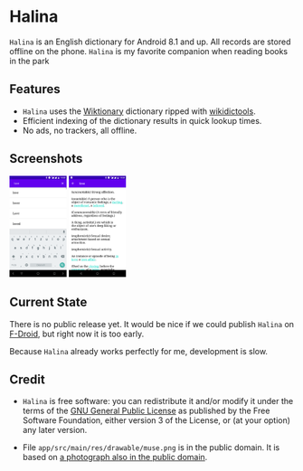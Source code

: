 Halina
======

`Halina` is an English dictionary for Android 8.1 and up. All records are stored
offline on the phone. `Halina` is my favorite companion when reading books in
the park

Features
--------

* `Halina` uses the [Wiktionary][1] dictionary ripped with [wikidictools][2].
* Efficient indexing of the dictionary results in quick lookup times.
* No ads, no trackers, all offline.

Screenshots
-----------

<p float="left">
  <img src="/doc/search.png" width="20%" />
  <img src="/doc/word.png" width="20%" />
</p>


Current State
-------------

There is no public release yet. It would be nice if we could publish `Halina`
on [F-Droid][5], but right now it is too early.

Because `Halina` already works perfectly for me, development is slow.

Credit
------

* `Halina` is free software: you can redistribute it and/or modify it under the
  terms of the [GNU General Public License][4] as published by the Free Software
  Foundation, either version 3 of the License, or (at your option) any later
  version.

* File `app/src/main/res/drawable/muse.png` is in the public domain. It is based
  on [a photograph also in the public domain][6].

[1]: https://www.wiktionary.org/
[2]: https://github.com/kissen/wikidictools
[3]: https://en.wiktionary.org/wiki/Wiktionary:Text_of_the_GNU_Free_Documentation_License
[4]: https://www.gnu.org/licenses/gpl-3.0.en.html
[5]: https://www.f-droid.org/
[6]: https://commons.wikimedia.org/w/index.php?title=File:Muse_reading_Louvre_CA2220.jpg&oldid=633015446
